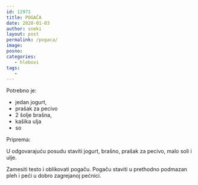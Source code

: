 ```yaml
---
id: 12971
title: POGAČA
date: 2020-01-03
author: sneki
layout: post
permalink: /pogaca/
image: 
posno: 
categories:
   - hlebovi
tags:
   -
---
```

Potrebno je:

* jedan jogurt, 
* prašak za pecivo
* 2 šolje brašna, 
* kašika ulja 
* so

Priprema:

U odgovarajuću posudu staviti jogurt, brašno, prašak za pecivo, malo soli i ulje.

Zamesiti testo i oblikovati pogaču. Pogaču staviti u prethodno podmazan pleh i peći u dobro zagrejanoj pećnici.

  

